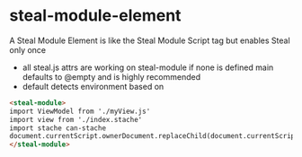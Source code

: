 # steal-module-element
A Steal Module Element is like the Steal Module Script tag but enables Steal only once
- all steal.js attrs are working on steal-module if none is defined main defaults to @empty and is highly recommended
- default detects environment based on 

```html
<steal-module>
import ViewModel from './myView.js'
import view from './index.stache'
import stache can-stache
document.currentScript.ownerDocument.replaceChild(document.currentScript, stache('<h1>{{message}}</h1>')({message: 'Frank'}))
</steal-module>
```
